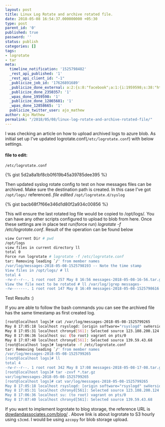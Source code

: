 ```yaml
---
layout: post
title: Linux Log Rotate and archive rotated file.
date: 2018-05-08 16:54:37.000000000 +05:30
type: post
parent_id: '0'
published: true
password: ''
status: publish
categories: []
tags:
- logrotate
- tar
meta:
  timeline_notification: '1525798482'
  _rest_api_published: '1'
  _rest_api_client_id: "-1"
  _publicize_job_id: '17626891689'
  _publicize_done_external: a:2:{s:8:"facebook";a:1:{i:1959598;s:38:"https://facebook.com/10211757460713471";}s:7:"twitter";a:1:{i:12858665;s:56:"https://twitter.com/ajo_mathew/status/993896998595170306";}}
  _publicize_done_2350357: '1'
  _wpas_done_1959598: '1'
  _publicize_done_12865681: '1'
  _wpas_done_12858665: '1'
  publicize_twitter_user: ajo_mathew
author: Ajo Mathew
permalink: "/2018/05/08/linux-log-rotate-and-archive-rotated-file/"
---
```

I was checking an article on how to upload archived logs to azure blob.
As initial set up I've updated logrotate.conf(`/etc/logrotate.conf`) with below settings.

#### file to edit:

`/etc/logrotate.conf`

{% gist 5d2a8a1bf8cb0f619b45a39785dee395 %}

Then updated syslog rotate config to test on how messages files can be archived. Make sure the destination path is created. In this case I've got `/opt/logs/` referenced.
*file edited* 
`/opt/logrotate.d/syslog`

{% gist bacb68f7f66e346d1d80f2a934c00856 %}

This will ensure the last rotated log file would be copied to /opt/logs/. You can have any other scripts configured to upload to blob from here.
Once these settings are in place test run(force run) _logrotate -f /etc/logrotate.conf_.
Result of the operation can be found below

```bash
view Current Dir # pwd
/opt/logs
view files in current directory ll
total 0
Force run logrotate # logrotate -f /etc/logrotate.conf 
tar: Removing leading `/' from member names
/var/log/messages-2018-05-08-1525798193 -- Note the time stamp
View files in /opt/logs/ # ll
total 4
-rw-r--r--. 1 root root 257 May 8 16:56 messages-2018-05-08-16-56.tar.gz
View the file next to be rotated # ll /var/log/|grep messages-
-rw-------. 1 root root 147 May 8 16:49 messages-2018-05-08-1525798616
```

Test Results :)

If you are able to follow the bash commands you can see the archived file has the same timestamp as first created log.

```bash 
[root@localhost logs]# cat /var/log/messages-2018-05-08-1525799265
May 8 17:05:18 localhost rsyslogd: [origin software="rsyslogd" swVersion="8.24.0" x-pid="553" x-info="http://www.rsyslog.com"] rsyslogd was HUPed
May 8 17:05:31 localhost chronyd[561]: Selected source 123.108.200.124
May 8 17:06:36 localhost su: (to root) vagrant on pts/0
May 8 17:07:40 localhost chronyd[561]: Selected source 139.59.43.68
[root@localhost logs]# logrotate -f /etc/logrotate.conf
tar: Removing leading `/' from member names
/var/log/messages-2018-05-08-1525799265
[root@localhost logs]# ll
total 4
-rw-r--r--. 1 root root 342 May 8 17:08 messages-2018-05-08-17-08.tar.gz
[root@localhost logs]# tar -zxvf *.tar.gz
var/log/messages-2018-05-08-1525799265
[root@localhost logs]# cat var/log/messages-2018-05-08-1525799265
May 8 17:05:18 localhost rsyslogd: [origin software="rsyslogd" swVersion="8.24.0" x-pid="553" x-info="http://www.rsyslog.com"] rsyslogd was HUPed
May 8 17:05:31 localhost chronyd[561]: Selected source 123.108.200.124
May 8 17:06:36 localhost su: (to root) vagrant on pts/0
May 8 17:07:40 localhost chronyd[561]: Selected source 139.59.43.68
```

If you want to implement logrotate to blog storage, the reference URL is [dowdandassociates.com/blog/](http://www.dowdandassociates.com/blog/content/howto-rotate-logs-to-s3) .
Above link is about logrotate to S3 hourly using `s3cmd`. I would be using `azcopy` for blob storage upload.
